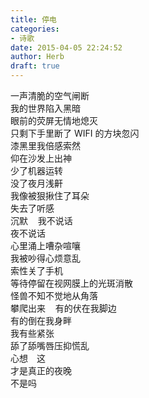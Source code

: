 ```yaml
---  
title: 停电  
categories:  
- 诗歌  
date: 2015-04-05 22:24:52  
author: Herb  
draft: true
---  
```

一声清脆的空气闸断  
我的世界陷入黑暗  
眼前的荧屏无情地熄灭  
只剩下手里断了 WIFI 的方块忽闪    
漆黑里我倍感索然  
仰在沙发上出神  
少了机器运转  
没了夜月浅鼾  
我像被狠揪住了耳朵  
失去了听感  
沉默    我不说话  
夜不说话    
心里涌上嘈杂喧嚷  
我被吵得心烦意乱  
索性关了手机  
等待停留在视网膜上的光斑消散    
怪兽不知不觉地从角落  
攀爬出来    有的伏在我脚边  
有的倒在我身畔  
我有些紧张  
舔了舔嘴唇压抑慌乱  
心想　这  
才是真正的夜晚  
不是吗